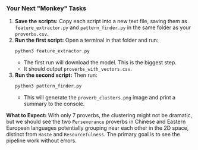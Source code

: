 ### **Your Next "Monkey" Tasks**

1.  **Save the scripts:** Copy each script into a new text file, saving them as `feature_extractor.py` and `pattern_finder.py` in the same folder as your `proverbs.csv`.
2.  **Run the first script:** Open a terminal in that folder and run:
    ```bash
    python3 feature_extractor.py
    ```
    *   The first run will download the model. This is the biggest step.
    *   It should output `proverbs_with_vectors.csv`.
3.  **Run the second script:** Then run:
    ```bash
    python3 pattern_finder.py
    ```
    *   This will generate the `proverb_clusters.png` image and print a summary to the console.

**What to Expect:** With only 7 proverbs, the clustering might not be dramatic, but we should see the two `Perseverance` proverbs in Chinese and Eastern European languages potentially grouping near each other in the 2D space, distinct from `Haste` and `Resourcefulness`. The primary goal is to see the pipeline work without errors.
